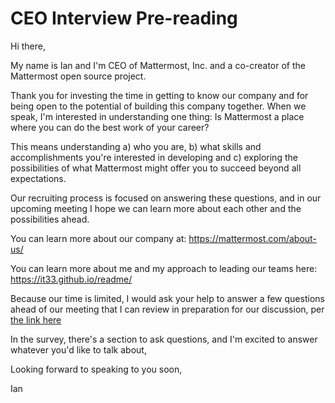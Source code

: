 # CEO Interview Pre-reading 

Hi there, 

My name is Ian and I'm CEO of Mattermost, Inc. and a co-creator of the Mattermost open source project. 

Thank you for investing the time in getting to know our company and for being open to the potential of building this company together. When we speak, I'm interested in understanding one thing: Is Mattermost a place where you can do the best work of your career? 

This means understanding a) who you are, b) what skills and accomplishments you're interested in developing and c) exploring the possibilities of what Mattermost might offer you to succeed beyond all expectations.

Our recruiting process is focused on answering these questions, and in our upcoming meeting I hope we can learn more about each other and the possibilities ahead. 

You can learn more about our company at: https://mattermost.com/about-us/

You can learn more about me and my approach to leading our teams here: https://it33.github.io/readme/

Because our time is limited, I would ask your help to answer a few questions ahead of our meeting that I can review in preparation for our discussion, per [the link here](https://docs.google.com/forms/d/e/1FAIpQLSfGFUN7baIFot6me_oDWTSICA_QhRFM9dBRiqBTw38uRY6XDQ/viewform)

In the survey, there's a section to ask questions, and I'm excited to answer whatever you'd like to talk about, 

Looking forward to speaking to you soon, 

Ian 

